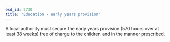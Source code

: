 ```yaml
---
esd_id: 2730
title: "Education - early years provision"
---
```


A local authority must secure the early years provision (570 hours over at least 38 weeks) free of charge to the children and in the manner prescribed.


